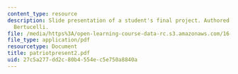 ```yaml
---
content_type: resource
description: Slide presentation of a student's final project. Authored by Luca F.
  Bertucelli.
file: /media/https%3A/open-learning-course-data-rc.s3.amazonaws.com/16-422-human-supervisory-control-of-automated-systems-spring-2004/27c5a277dd2c80b4554ec5e750a8840a_patriotpresent2.pdf
file_type: application/pdf
resourcetype: Document
title: patriotpresent2.pdf
uid: 27c5a277-dd2c-80b4-554e-c5e750a8840a
---
```

